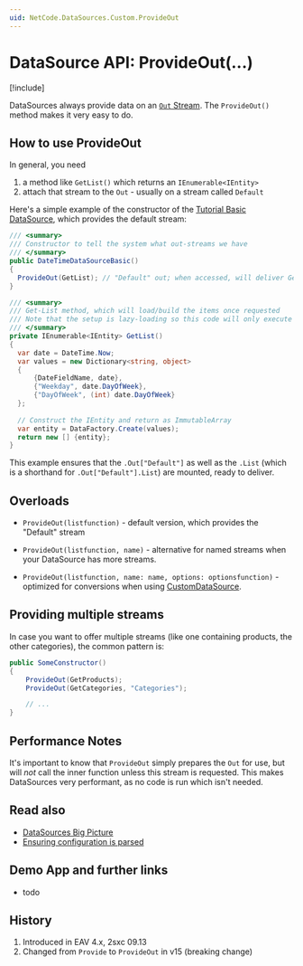 ```yaml
---
uid: NetCode.DataSources.Custom.ProvideOut
---
```


# DataSource API: ProvideOut(...)

[!include[](~/pages/basics/stack/_shared-float-summary.md)]
<style> .context-box-summary .datasource-custom { visibility: visible; } </style>

DataSources always provide data on an [`Out` Stream](xref:NetCode.DataSources.Custom.StreamsOut). The `ProvideOut()` method makes it very easy to do.

## How to use ProvideOut

In general, you need

1. a method like `GetList()` which returns an `IEnumerable<IEntity>`
1. attach that stream to the `Out` - usually on a stream called `Default`

Here's a simple example of the constructor of the [Tutorial Basic DataSource](xref:NetCode.DataSources.Custom.TutorialBasic.Basic), which provides the default stream:

```cs
/// <summary>
/// Constructor to tell the system what out-streams we have
/// </summary>
public DateTimeDataSourceBasic()
{
  ProvideOut(GetList); // "Default" out; when accessed, will deliver GetList
}

/// <summary>
/// Get-List method, which will load/build the items once requested 
/// Note that the setup is lazy-loading so this code will only execute when used
/// </summary>
private IEnumerable<IEntity> GetList()
{
  var date = DateTime.Now;
  var values = new Dictionary<string, object>
  {
      {DateFieldName, date},
      {"Weekday", date.DayOfWeek},
      {"DayOfWeek", (int) date.DayOfWeek}
  };
  
  // Construct the IEntity and return as ImmutableArray
  var entity = DataFactory.Create(values);
  return new [] {entity};
}

```

This example ensures that the `.Out["Default"]` as well as the `.List` (which is a shorthand for `.Out["Default"].List`) are mounted, ready to deliver.

## Overloads

* `ProvideOut(listfunction)` - default version, which provides the "Default" stream

* `ProvideOut(listfunction, name)` - alternative for named streams when your DataSource has more streams.

* `ProvideOut(listfunction, name: name, options: optionsfunction)` - optimized for conversions when using [CustomDataSource](xref:ToSic.Eav.DataSource.CustomDataSource).

## Providing multiple streams

In case you want to offer multiple streams (like one containing products, the other categories), the common pattern is:

```cs
public SomeConstructor()
{
    ProvideOut(GetProducts);
    ProvideOut(GetCategories, "Categories");

    // ...
}
```

## Performance Notes

It's important to know that `ProvideOut` simply prepares the `Out` for use, but will _not_ call the inner function unless this stream is requested. This makes DataSources very performant, as no code is run which isn't needed.

## Read also

* [DataSources Big Picture](xref:NetCode.DataSources.Custom.Guide.BigPicture)
* [Ensuring configuration is parsed](xref:NetCode.DataSources.Custom.ConfigurationParse)

## Demo App and further links

* todo

## History

1. Introduced in EAV 4.x, 2sxc 09.13
1. Changed from `Provide` to `ProvideOut` in v15 (breaking change)